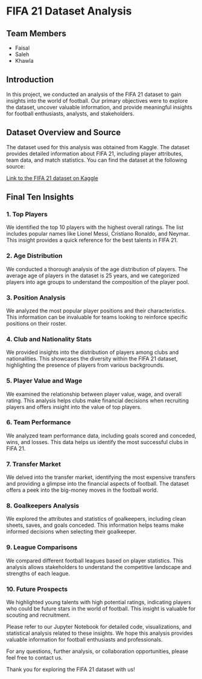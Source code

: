 # FIFA 21 Dataset Analysis

## Team Members
- Faisal
- Saleh
- Khawla

## Introduction
In this project, we conducted an analysis of the FIFA 21 dataset to gain insights into the world of football. Our primary objectives were to explore the dataset, uncover valuable information, and provide meaningful insights for football enthusiasts, analysts, and stakeholders.

## Dataset Overview and Source
The dataset used for this analysis was obtained from Kaggle. The dataset provides detailed information about FIFA 21, including player attributes, team data, and match statistics. You can find the dataset at the following source:

[Link to the FIFA 21 dataset on Kaggle](https://www.kaggle.com/code/zyriekneal/fifa-21-raw-data/notebook)

## Final Ten Insights

### 1. Top Players
We identified the top 10 players with the highest overall ratings. The list includes popular names like Lionel Messi, Cristiano Ronaldo, and Neymar. This insight provides a quick reference for the best talents in FIFA 21.

### 2. Age Distribution
We conducted a thorough analysis of the age distribution of players. The average age of players in the dataset is 25 years, and we categorized players into age groups to understand the composition of the player pool.

### 3. Position Analysis
We analyzed the most popular player positions and their characteristics. This information can be invaluable for teams looking to reinforce specific positions on their roster.

### 4. Club and Nationality Stats
We provided insights into the distribution of players among clubs and nationalities. This showcases the diversity within the FIFA 21 dataset, highlighting the presence of players from various backgrounds.

### 5. Player Value and Wage
We examined the relationship between player value, wage, and overall rating. This analysis helps clubs make financial decisions when recruiting players and offers insight into the value of top players.

### 6. Team Performance
We analyzed team performance data, including goals scored and conceded, wins, and losses. This data helps us identify the most successful clubs in FIFA 21.

### 7. Transfer Market
We delved into the transfer market, identifying the most expensive transfers and providing a glimpse into the financial aspects of football. The dataset offers a peek into the big-money moves in the football world.

### 8. Goalkeepers Analysis
We explored the attributes and statistics of goalkeepers, including clean sheets, saves, and goals conceded. This information helps teams make informed decisions when selecting their goalkeeper.

### 9. League Comparisons
We compared different football leagues based on player statistics. This analysis allows stakeholders to understand the competitive landscape and strengths of each league.

### 10. Future Prospects
We highlighted young talents with high potential ratings, indicating players who could be future stars in the world of football. This insight is valuable for scouting and recruitment.

Please refer to our Jupyter Notebook for detailed code, visualizations, and statistical analysis related to these insights. We hope this analysis provides valuable information for football enthusiasts and professionals.

For any questions, further analysis, or collaboration opportunities, please feel free to contact us.

Thank you for exploring the FIFA 21 dataset with us!